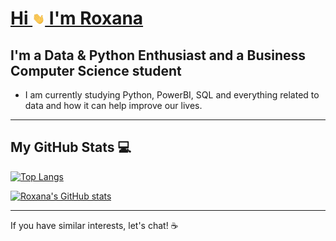 # [Hi <img src="https://raw.githubusercontent.com/ABSphreak/ABSphreak/master/gifs/Hi.gif" width="20px"> I'm Roxana][website]

## I'm a Data & Python Enthusiast and a Business Computer Science student

- I am currently studying Python, PowerBI, SQL and everything related to data and how it can help improve our lives.

---

## My GitHub Stats 💻

[![Top Langs](https://github-readme-stats.vercel.app/api/top-langs/?username=roxsara&hide=less,css,javascript,dockerfile,html&theme=dracula)](https://github.com/anuraghazra/github-readme-stats)

[![Roxana's GitHub stats](https://github-readme-stats.vercel.app/api?username=roxsara&theme=dracula)](https://github.com/anuraghazra/github-readme-stats)


[linkedin]: https://www.linkedin.com/in/roxsara/
[website]: https://roxsara.github.io/

---

If you have similar interests, let's chat! ☕ 
